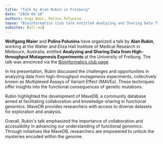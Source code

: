 ```yaml
---
title: "Talk by Alan Rubin in Freiburg"
date: "2024-04-18"
authors: Engy Nasr, Polina Polunina 
tease: "Bioinformatics club talk entitled Analyzing and Sharing Data from High-throughput Mutagenesis Experiments"
subsites: [all-eu]
---
```


**Wolfgang Maier** and **Polina Polunina** have organized a talk by **Alan Rubin**, working at the Walter and Eliza Hall Institute of Medical Research in Melbourn, Australia, entitled **Analyzing and Sharing Data from High-throughput Mutagenesis Experiments** at the University of Freiburg. The talk was annonced via the [Bioinformatics club page](https://bioinformatik-club.imbi.uni-freiburg.de/en/node/140).

In his presentation, Rubin discussed the challenges and opportunities in analyzing data from high-throughput mutagenesis experiments, collectively known as Multiplexed Assays of Variant Effect (MAVEs). These techniques offer insights into the functional consequences of genetic mutations.

Rubin highlighted the development of MaveDB, a community database aimed at facilitating collaboration and knowledge-sharing in functional genomics. MaveDB provides researchers with access to diverse datasets for exploration and analysis.

Overall, Rubin's talk emphasized the importance of collaboration and accessibility in advancing our understanding of functional genomics. Through initiatives like MaveDB, researchers are empowered to unlock the mysteries encoded within the genome.
